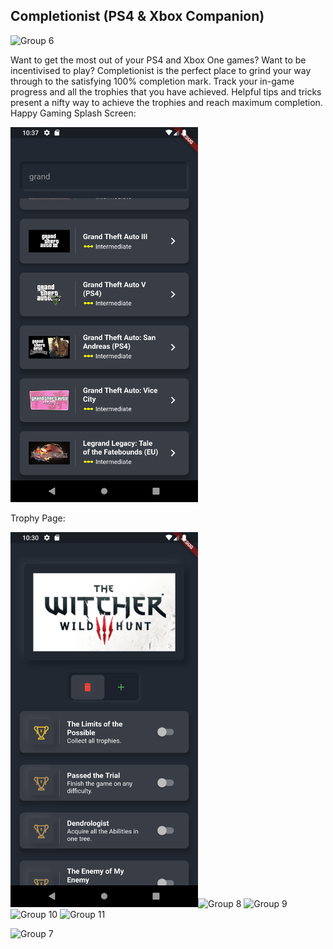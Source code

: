 ## Completionist (PS4 & Xbox Companion)

![Group 6](https://user-images.githubusercontent.com/52864956/110070862-e9760f80-7da0-11eb-8676-79411f38d451.png)

Want to get the most out of your PS4 and Xbox One games? Want to be incentivised to play? Completionist is the perfect place to grind your way through to the satisfying 100% completion mark. Track your in-game progress and all the trophies that you have achieved. Helpful tips and tricks present a nifty way to achieve the trophies and reach maximum completion. Happy Gaming
Splash Screen:

<img src="images/GamesDB.png" width=300>

Trophy Page:

<img src="images/GamePage.png" width=300>![Group 8](https://user-images.githubusercontent.com/52864956/110070982-2fcb6e80-7da1-11eb-8abf-e3aa8e5d88eb.png)
![Group 9](https://user-images.githubusercontent.com/52864956/110070985-30fc9b80-7da1-11eb-9d3d-fb68f4d5ad0d.png)
![Group 10](https://user-images.githubusercontent.com/52864956/110070987-31953200-7da1-11eb-913f-e6c467b5d530.png)
![Group 11](https://user-images.githubusercontent.com/52864956/110070989-322dc880-7da1-11eb-975d-2ce90e126400.png)

![Group 7](https://user-images.githubusercontent.com/52864956/110070971-2a6e2400-7da1-11eb-8d30-d2449164cbc7.png)
